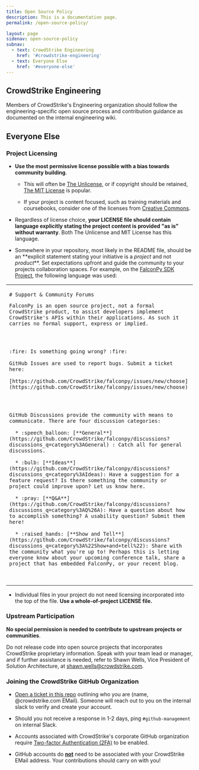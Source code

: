 ```yaml
---
title: Open Source Policy
description: This is a documentation page.
permalink: /open-source-policy/

layout: page
sidenav: open-source-policy
subnav:
  - text: CrowdStrike Engineering
    href: '#crowdstrike-engineering'
  - text: Everyone Else
    href: '#everyone-else'
---
```


## CrowdStrike Engineering

Members of CrowdStrike's Engineering organization should follow the engineering-specific open source process and contribution guidance as documented on the internal engineering wiki.


## Everyone Else
### Project Licensing
* **Use the most permissive license possible with a bias towards community building**.

  * This will often be [The Unlicense](https://opensource.org/licenses/unlicense), or if copyright should be retained, [The MIT License](https://opensource.org/licenses/MIT) is popular.

  * If your project is content focused, such as training materials and coursebooks, consider one of the licenses from [Creative Commons](https://creativecommons.org/choose/).

* Regardless of license choice, **your LICENSE file should contain language explicitly stating the project content is provided "as is" without warranty**. Both The Unlicense and MIT License has this language.

* Somewhere in your repository, most likely in the README file, should be an **explicit statement
stating your initiative is a *project* and not *product*\**. Set expectations upfront and guide the community to your projects collaboration spaces. For example, on the [FalconPy SDK Project](https://github.com/CrowdStrike/falconpy), the following language was used:

<table>
<td>
<code>
# Support & Community Forums
<p>FalconPy is an open source project, not a formal CrowdStrike product, to assist developers implement CrowdStrike's APIs within their applications. As such it carries no formal support, express or implied.</p>

<p>:fire: Is something going wrong? :fire:<br/>
GitHub Issues are used to report bugs. Submit a ticket here:<br/>
[https://github.com/CrowdStrike/falconpy/issues/new/choose](https://github.com/CrowdStrike/falconpy/issues/new/choose)</p>

<p>GitHub Discussions provide the community with means to communicate. There are four discussion categories:<br/>
  * :speech_balloon: [**General**](https://github.com/CrowdStrike/falconpy/discussions?discussions_q=category%3AGeneral) : Catch all for general discussions. <br/>
  * :bulb: [**Ideas**](https://github.com/CrowdStrike/falconpy/discussions?discussions_q=category%3AIdeas): Have a suggestion for a feature request? Is there something the community or project could improve upon? Let us know here.<br/>
  * :pray: [**Q&A**](https://github.com/CrowdStrike/falconpy/discussions?discussions_q=category%3AQ%26A): Have a question about how to accomplish something? A usability question? Submit them here!<br/>
  * :raised_hands: [**Show and Tell**](https://github.com/CrowdStrike/falconpy/discussions?discussions_q=category%3A%22Show+and+tell%22): Share with the community what you're up to! Perhaps this is letting everyone know about your upcoming conference talk, share a project that has embedded FalconPy, or your recent blog.</p>
  </code>
  </td>
</table>

* Individual files in your project do not need licensing incorporated into the top of the file. **Use a whole-of-project LICENSE file.**


### Upstream Participation
**No special permission is needed to contribute to upstream projects or communities**. 

Do not release code into open source projects that incorporates CrowdStrike proprietary information. Speak with your team lead or manager, and if further assistance is needed, refer to Shawn Wells, Vice President of Solution Architecture, at [shawn.wells@crowdstrike.com](mailto:shawn.wells@crowdstrike.com).


### Joining the CrowdStrike GitHub Organization
* [Open a ticket in this repo](https://github.com/CrowdStrike/Open-Source-Policy/issues) outlining who you are (name, @crowdstrike.com EMail). Someone will reach out to you on the internal slack to verify and create your account.

* Should you not receive a response in 1-2 days, ping `#github-management` on internal Slack.

* Accounts associated with CrowdStrike's corporate GitHub organization require [Two-factor Authentication (2FA)](https://docs.github.com/en/free-pro-team@latest/github/authenticating-to-github/securing-your-account-with-two-factor-authentication-2fa) to be enabled.

* GitHub accounts do <b><u>not</u></b> need to be associated with your CrowdStrike EMail address. Your contributions should carry on with you!